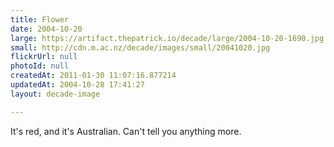```yaml
---
title: Flower
date: 2004-10-20
large: https://artifact.thepatrick.io/decade/large/2004-10-20-1690.jpg
small: http://cdn.m.ac.nz/decade/images/small/20041020.jpg
flickrUrl: null
photoId: null
createdAt: 2011-01-30 11:07:16.877214
updatedAt: 2004-10-28 17:41:27
layout: decade-image

---
```

It's red, and it's Australian. Can't tell you anything more.
